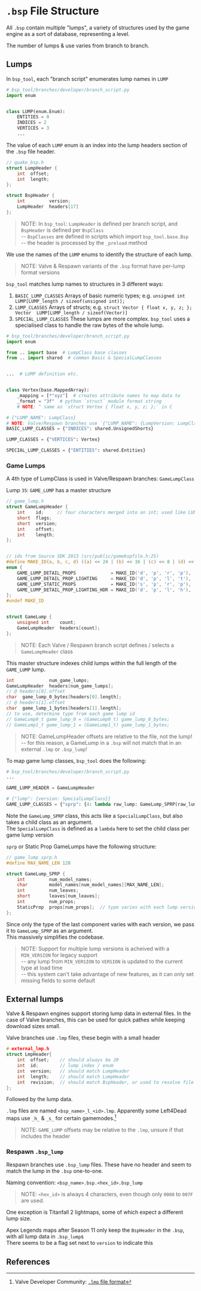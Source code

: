 # `.bsp` File Structure

All `.bsp` contain multiple "lumps", a variety of structures used by the game engine as a sort of database, representing a level.

The number of lumps & use varies from branch to branch.


## Lumps

In `bsp_tool`, each "branch script" enumerates lump names in `LUMP`

```python
# bsp_tool/branches/developer/branch_script.py
import enum


class LUMP(enum.Enum):
    ENTITIES = 0
    INDICES = 2
    VERTICES = 3
    ...
```

The value of each `LUMP` enum is an index into the lump headers section of the `.bsp` file header.
```C
// quake_bsp.h
struct LumpHeader {
    int  offset;
    int  length;
};

struct BspHeader {
    int         version;
    LumpHeader  headers[17]
};
```

> NOTE: In `bsp_tool`: `LumpHeader` is defined per branch script, and `BspHeader` is defined per `BspClass`  
> -- `BspClasses` are defined in scripts which import `bsp_tool.base.Bsp`  
> -- the header is processed by the `_preload` method

We use the names of the `LUMP` enums to identify the structure of each lump.

> NOTE: Valve & Respawn variants of the `.bsp` format have per-lump format versions

`bsp_tool` matches lump names to structures in 3 different ways:
 1) `BASIC_LUMP_CLASSES`
    Arrays of basic numeric types; e.g. `unsigned int  LUMP[LUMP_length / sizeof(unsigned int)];`
 2) `LUMP_CLASSES`
    Arrays of structs; e.g. `struct Vector { float x, y, z; };  Vector  LUMP[LUMP_length / sizeof(Vector)]`
 3) `SPECIAL_LUMP_CLASSES`
    These lumps are more complex. `bsp_tool` uses a specialised class to handle the raw bytes of the whole lump.

```python
# bsp_tool/branches/developer/branch_script.py
import enum

from .. import base  # LumpClass base classes
from .. import shared  # common Basic & SpecialLumpClasses


...  # LUMP definition etc.


class Vertex(base.MappedArray):
    _mapping = [*"xyz"]  # creates attribute names to map data to
    _format = "3f"  # python `struct` module format string
    # NOTE: ^ same as `struct Vertex { float x, y, z; };` in C

# {"LUMP_NAME": LumpClass}
# NOTE: Valve/Respawn branches use `{"LUMP_NAME": {LumpVersion: LumpClass}}` dicts
BASIC_LUMP_CLASSES = {"INDICES": shared.UnsignedShorts}

LUMP_CLASSES = {"VERTICES": Vertex}

SPECIAL_LUMP_CLASSES = {"ENTITIES": shared.Entities}
```


### Game Lumps

A 4th type of LumpClass is used in Valve/Respawn branches: `GameLumpClass`

Lump `35`: `GAME_LUMP` has a master structure
```C
// game_lump.h
struct GameLumpHeader {
    int    id;     // four characters merged into an int; used like LUMP_NAME
    short  flags;
    short  version;
    int    offset;
    int    length;
};


// ids from Source SDK 2013 (src/public/gamebspfile.h:25)
#define MAKE_ID(a, b, c, d) ((a) << 24 | (b) << 16 | (c) << 8 | (d) << 0)
enum {
    GAME_LUMP_DETAIL_PROPS             = MAKE_ID('d', 'p', 'r', 'p'),
    GAME_LUMP_DETAIL_PROP_LIGHTING     = MAKE_ID('d', 'p', 'l', 't'),
    GAME_LUMP_STATIC_PROPS             = MAKE_ID('s', 'p', 'r', 'p'),
    GAME_LUMP_DETAIL_PROP_LIGHTING_HDR = MAKE_ID('d', 'p', 'l', 'h'),
};
#undef MAKE_ID


struct GameLump {
    unsigned int    count;
    GameLumpHeader  headers[count];
};
```

> NOTE: Each Valve / Respawn branch script defines / selects a `GameLumpHeader` class

This master structure indexes child lumps within the full length of the `GAME_LUMP` lump.  
```C
int             num_game_lumps;
GameLumpHeader  headers[num_game_lumps];
// @ headers[0].offset
char  game_lump_0_bytes[headers[0].length];
// @ headers[1].offset
char  game_lump_1_bytes[headers[1].length];
// to use, determine type from each game lump id
// GameLump0_t game_lump_0 = (GameLump0_t) game_lump_0_bytes;
// GameLump1_t game_lump_1 = (GameLump1_t) game_lump_1_bytes;
```


> NOTE: GameLumpHeader offsets are relative to the file, not the lump!  
> -- for this reason, a GameLump in a `.bsp` will not match that in an external `.lmp` or `.bsp_lump`!


To map game lump classes, `bsp_tool` does the following:
```python
# bsp_tool/branches/developer/branch_script.py
...

GAME_LUMP_HEADER = GameLumpHeader

# {"lump": {version: SpecialLumpClass}}
GAME_LUMP_CLASSES = {"sprp": {4: lambda raw_lump: GameLump_SPRP(raw_lump, StaticPropv4)}}
```

Note the `GameLump_SPRP` class, this acts like a `SpecialLumpClass`, but also takes a child class as an argument.  
The `SpecialLumpClass` is defined as a `lambda` here to set the child class per game lump version

`sprp` or Static Prop GameLumps have the following structure:
```C
// game_lump_sprp.h
#define MAX_NAME_LEN 128

struct GameLump_SPRP {
    int         num_model_names;
    char        model_names[num_model_names][MAX_NAME_LEN];
    int         num_leaves;
    short       leaves[num_leaves];
    int         num_props;
    StaticProp  props[num_props];  // type varies with each lump version
};
```

Since only the type of the last component varies with each version, we pass it to `GameLump_SPRP` as an argument.  
This massively simplifies the codebase.

> NOTE: Support for multiple lump versions is acheived with a `MIN_VERSION` for legacy support  
> -- any lump from `MIN_VERSION` to `VERSION` is updated to the current type at load time  
> -- this system can't take advantage of new features, as it can only set missing fields to some default



## External lumps

Valve & Respawn engines support storing lump data in external files.
In the case of Valve branches, this can be used for quick pathes while keeping download sizes small.

Valve branches use `.lmp` files, these begin with a small header
```C
# external_lmp.h
struct LmpHeader{
    int  offset;    // should always be 20
    int  id;        // lump index / enum
    int  version;   // should match LumpHeader
    int  length;    // should match LumpHeader
    int  revision;  // should match BspHeader, or used to resolve file conflicts?
};
```
Followed by the lump data.

`.lmp` files are named `<bsp_name>_l_<id>.lmp`. Apparently some Left4Dead maps use `_h_` & `_s_` for certain gamemodes.[^VDC_lmp]

> NOTE: `GAME_LUMP` offsets may be relative to the `.lmp`, unsure if that includes the header


### Respawn `.bsp_lump`

Respawn branches use `.bsp_lump` files. These have no header and seem to match the lump in the `.bsp` one-to-one.

Naming convention: `<bsp_name>.bsp.<hex_id>.bsp_lump`

> NOTE: `<hex_id>` is always 4 characters, even though only `0000` to `007F` are used.

One exception is Titanfall 2 lightmaps, some of which expect a different lump size.

Apex Legends maps after Season 11 only keep the `BspHeader` in the `.bsp`, with all lump data in `.bsp_lump`s  
There seems to be a flag set next to `version` to indicate this



## References

[^VDC_lmp]: Valve Developer Community: [`.lmp` file format](https://developer.valvesoftware.com/wiki/Lump_file_format)
